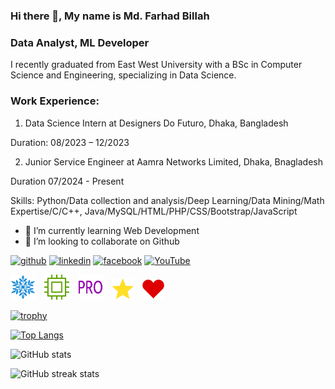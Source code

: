 ### Hi there 👋, My name is Md. Farhad Billah
### Data Analyst, ML Developer

I recently graduated from East West University with a BSc in Computer Science and Engineering, specializing in Data Science. 

### Work Experience:
1. Data Science Intern at Designers Do Futuro, Dhaka, Bangladesh

  Duration: 08/2023 – 12/2023

2. Junior Service Engineer at Aamra Networks Limited, Dhaka, Bnagladesh

  Duration 07/2024 - Present


Skills: Python/Data collection and analysis/Deep Learning/Data Mining/Math Expertise/C/C++, Java/MySQL/HTML/PHP/CSS/Bootstrap/JavaScript

- 🌱 I’m currently learning Web Development 
- 👯 I’m looking to collaborate on Github 


[<img src='https://cdn.jsdelivr.net/npm/simple-icons@3.0.1/icons/github.svg' alt='github' height='40'>](https://github.com/Farhad0111)  [<img src='https://cdn.jsdelivr.net/npm/simple-icons@3.0.1/icons/linkedin.svg' alt='linkedin' height='40'>](https://www.linkedin.com/in/https://www.linkedin.com/in/md-farhad-19234a250//)  [<img src='https://cdn.jsdelivr.net/npm/simple-icons@3.0.1/icons/facebook.svg' alt='facebook' height='40'>](https://www.facebook.com/https://www.facebook.com/farhad.billah)  [<img src='https://cdn.jsdelivr.net/npm/simple-icons@3.0.1/icons/youtube.svg' alt='YouTube' height='40'>](https://www.youtube.com/channel/https://www.youtube.com/channel/UCDWMP5_3kmwx6KC5T_NjWeg)  

<a href='https://archiveprogram.github.com/'><img src='https://raw.githubusercontent.com/acervenky/animated-github-badges/master/assets/acbadge.gif' width='40' height='40'></a> <a href='https://docs.github.com/en/developers'><img src='https://raw.githubusercontent.com/acervenky/animated-github-badges/master/assets/devbadge.gif' width='40' height='40'></a> <a href='https://github.com/pricing'><img src='https://raw.githubusercontent.com/acervenky/animated-github-badges/master/assets/pro.gif' width='40' height='40'></a> <a href='https://stars.github.com/'><img src='https://raw.githubusercontent.com/acervenky/animated-github-badges/master/assets/starbadge.gif' width='35' height='35'></a> <a href='https://docs.github.com/en/github/supporting-the-open-source-community-with-github-sponsors'><img src='https://raw.githubusercontent.com/acervenky/animated-github-badges/master/assets/sponsorbadge.gif' width='35' height='35'></a> 

[![trophy](https://github-profile-trophy.vercel.app/?username=Farhad0111)](https://github.com/ryo-ma/github-profile-trophy)

[![Top Langs](https://github-readme-stats.vercel.app/api/top-langs/?username=Farhad0111)](https://github.com/anuraghazra/github-readme-stats)

![GitHub stats](https://github-readme-stats.vercel.app/api?username=Farhad0111&show_icons=true&count_private=true)  

![GitHub streak stats](https://streak-stats.demolab.com/?user=Farhad0111)  


